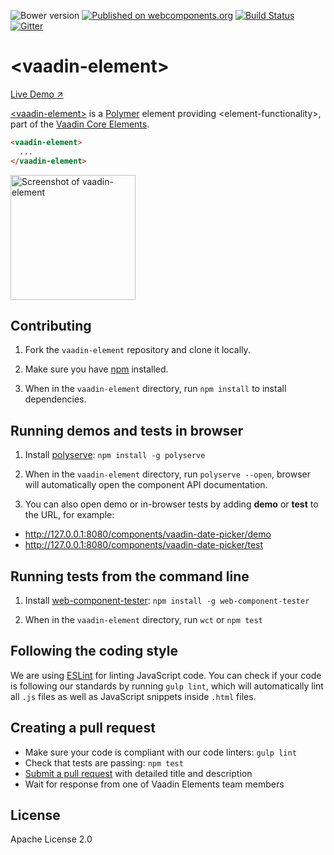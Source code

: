 ![Bower version](https://img.shields.io/bower/v/vaadin-element.svg)
[![Published on webcomponents.org](https://img.shields.io/badge/webcomponents.org-published-blue.svg)](https://beta.webcomponents.org/element/vaadin/vaadin-element)
[![Build Status](https://travis-ci.org/vaadin/vaadin-element.svg?branch=master)](https://travis-ci.org/vaadin/vaadin-element)
[![Gitter](https://badges.gitter.im/Join%20Chat.svg)](https://gitter.im/vaadin/vaadin-core-elements?utm_source=badge&utm_medium=badge&utm_campaign=pr-badge)

# &lt;vaadin-element&gt;

[Live Demo ↗](https://cdn.vaadin.com/vaadin-core-elements/master/vaadin-element/demo/)

[&lt;vaadin-element&gt;](https://vaadin.com/elements/-/element/vaadin-element) is a [Polymer](http://polymer-project.org) element providing &lt;element-functionality&gt;, part of the [Vaadin Core Elements](https://vaadin.com/elements).

<!--
```
<custom-element-demo>
  <template>
    <link rel="import" href="vaadin-element.html">
    <next-code-block></next-code-block>
  </template>
</custom-element-demo>
```
-->
```html
<vaadin-element>
  ...
</vaadin-element>
```

[<img src="https://raw.githubusercontent.com/vaadin/vaadin-element/master/screenshot.png" width="200" alt="Screenshot of vaadin-element">](https://vaadin.com/elements/-/element/vaadin-element)


## Contributing

1. Fork the `vaadin-element` repository and clone it locally.

1. Make sure you have [npm](https://www.npmjs.com/) installed.

1. When in the `vaadin-element` directory, run `npm install` to install dependencies.


## Running demos and tests in browser

1. Install [polyserve](https://www.npmjs.com/package/polyserve): `npm install -g polyserve`

1. When in the `vaadin-element` directory, run `polyserve --open`, browser will automatically open the component API documentation.

1. You can also open demo or in-browser tests by adding **demo** or **test** to the URL, for example:

  - http://127.0.0.1:8080/components/vaadin-date-picker/demo
  - http://127.0.0.1:8080/components/vaadin-date-picker/test


## Running tests from the command line

1. Install [web-component-tester](https://www.npmjs.com/package/web-component-tester): `npm install -g web-component-tester`

1. When in the `vaadin-element` directory, run `wct` or `npm test`


## Following the coding style

We are using [ESLint](http://eslint.org/) for linting JavaScript code. You can check if your code is following our standards by running `gulp lint`, which will automatically lint all `.js` files as well as JavaScript snippets inside `.html` files.


## Creating a pull request

  - Make sure your code is compliant with our code linters: `gulp lint`
  - Check that tests are passing: `npm test`
  - [Submit a pull request](https://www.digitalocean.com/community/tutorials/how-to-create-a-pull-request-on-github) with detailed title and description
  - Wait for response from one of Vaadin Elements team members


## License

Apache License 2.0
